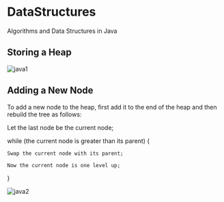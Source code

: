 # DataStructures
Algorithms and Data Structures in Java

## Storing a Heap

![java1](https://user-images.githubusercontent.com/30608533/47459561-23a07100-d7e5-11e8-8305-0433033d44f5.jpg)


## Adding a New Node
To add a new node to the heap, first add it to the end of the heap and then rebuild the tree as follows:

Let the last node be the current node;

while (the current node is greater than its parent) {

    Swap the current node with its parent;
    
    Now the current node is one level up;
    
}


![java2](https://user-images.githubusercontent.com/30608533/47459722-8c87e900-d7e5-11e8-901a-970dc77924ac.jpg)


